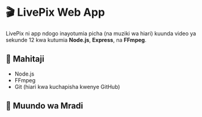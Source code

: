 # 🎬 LivePix Web App

LivePix ni app ndogo inayotumia picha (na muziki wa hiari) kuunda video ya sekunde 12 kwa kutumia **Node.js**, **Express**, na **FFmpeg**.

## 🔧 Mahitaji

- Node.js  
- FFmpeg  
- Git (hiari kwa kuchapisha kwenye GitHub)

## 📁 Muundo wa Mradi

